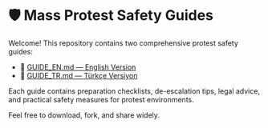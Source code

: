 # 🛡️ Mass Protest Safety Guides

Welcome! This repository contains two comprehensive protest safety guides:

- 📄 [GUIDE_EN.md — English Version](GUIDE_EN.md)
- 📄 [GUIDE_TR.md — Türkçe Versiyon](GUIDE_TR.md)

Each guide contains preparation checklists, de-escalation tips, legal advice, and practical safety measures for protest environments.

Feel free to download, fork, and share widely.
